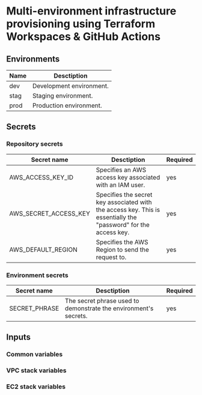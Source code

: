 # Multi-environment infrastructure provisioning using Terraform Workspaces &amp; GitHub Actions

## Environments

| Name | Desctiption | 
|------|------|
| dev | Development environment. |
| stag | Staging environment. |
| prod | Production environment. |

## Secrets

### Repository secrets

| Secret name | Desctiption | Required |
|------|------|------|
| AWS_ACCESS_KEY_ID | Specifies an AWS access key associated with an IAM user. | yes |
| AWS_SECRET_ACCESS_KEY | Specifies the secret key associated with the access key. This is essentially the "password" for the access key. | yes |
| AWS_DEFAULT_REGION | Specifies the AWS Region to send the request to. | yes |

### Environment secrets

| Secret name | Desctiption | Required |
|------|------|------|
| SECRET_PHRASE | The secret phrase used to demonstrate the environment's secrets. | yes |

## Inputs

### Common variables

### VPC stack variables

### EC2 stack variables
